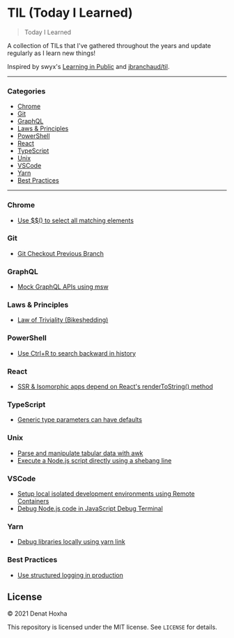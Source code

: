 # TIL (Today I Learned)

> Today I Learned

A collection of TILs that I've gathered throughout the years and update regularly as I learn new things!

Inspired by swyx's [Learning in Public](https://www.swyx.io/learn-in-public/) and [jbranchaud/til](https://github.com/jbranchaud/til).

---

### Categories

- [Chrome](#chrome)
- [Git](#git)
- [GraphQL](#graphql)
- [Laws & Principles](#laws-and-principles)
- [PowerShell](#powershell)
- [React](#react)
- [TypeScript](#typescript)
- [Unix](#unix)
- [VSCode](#vscode)
- [Yarn](#yarn)
- [Best Practices](#best-practices)

---

### Chrome
- [Use $$() to select all matching elements](chrome/use_double_dollar_syntax_to_select_all_matching_elements)

### Git
- [Git Checkout Previous Branch](git/git-checkout-previous-branch)

### GraphQL
- [Mock GraphQL APIs using msw](graphql/mock-graphql-apis-using-msw)

### Laws & Principles
- [Law of Triviality (Bikeshedding)](laws-and-principles/law-of-triviality-bikeshedding)

### PowerShell
- [Use Ctrl+R to search backward in history](powershell/reverse-command-search)

### React
- [SSR & Isomorphic apps depend on React's renderToString() method](react/ssr-isomorphic-depend-on-rendertostring)

### TypeScript
- [Generic type parameters can have defaults](typescript/typescript-generic-type-parameter-defaults)

### Unix
- [Parse and manipulate tabular data with awk](unix/parse-manipulate-tabular-data-awk)
- [Execute a Node.js script directly using a shebang line](unix/execute-node-script-directly-using-shebang-line)

### VSCode
- [Setup local isolated development environments using Remote Containers](vscode/setup-local-isolated-dev-env-using-remote-containers)
- [Debug Node.js code in JavaScript Debug Terminal](vscode/debug-nodejs-code-in-javascript-debug-terminal)

### Yarn
- [Debug libraries locally using yarn link](yarn/debug-libraries-locally-using-yarn-link)

### Best Practices
- [Use structured logging in production](best-practices/use-structured-logging-in-production)

## License

&copy; 2021 Denat Hoxha

This repository is licensed under the MIT license. See `LICENSE` for
details.